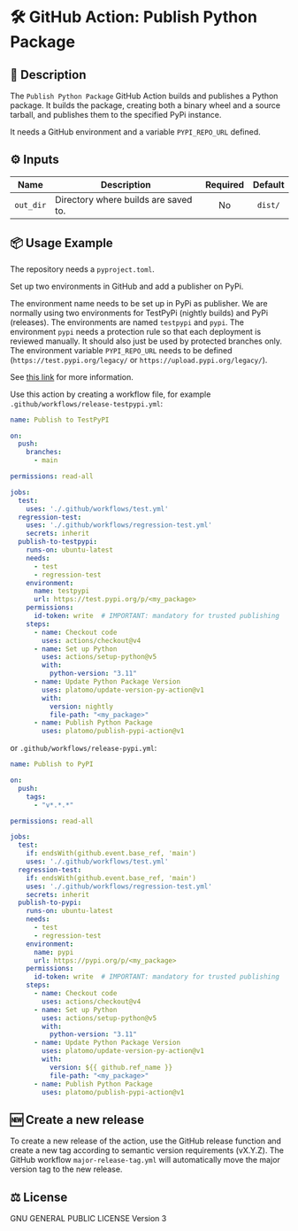 # 🛠️ GitHub Action: Publish Python Package

## 📄 Description

The `Publish Python Package` GitHub Action builds and publishes a Python package.
It builds the package, creating both a binary wheel and a source tarball,
and publishes them to the specified PyPi instance.

It needs a GitHub environment and a variable `PYPI_REPO_URL` defined.

## ⚙️ Inputs

| Name      | Description                          | Required | Default |
|-----------|--------------------------------------|:--------:|:-------:|
| `out_dir` | Directory where builds are saved to. |    No    | `dist/` |

## 📦 Usage Example

The repository needs a `pyproject.toml`.

Set up two environments in GitHub and add a publisher on PyPi.

The environment name needs to be set up in PyPi as publisher. We are normally using
two environments for TestPyPi (nightly builds) and PyPi (releases). The environments are
named `testpypi` and `pypi`. The environment `pypi` needs a protection rule so that each
deployment is reviewed manually. It should also just be used by protected branches only.
The environment variable `PYPI_REPO_URL` needs to be defined
(`https://test.pypi.org/legacy/` or `https://upload.pypi.org/legacy/`).

See [this link](https://packaging.python.org/en/latest/guides/publishing-package-distribution-releases-using-github-actions-ci-cd-workflows/)
for more information.

Use this action by creating a workflow file, for example 
`.github/workflows/release-testpypi.yml`:

```yaml
name: Publish to TestPyPI

on:
  push:
    branches:
      - main

permissions: read-all

jobs:
  test:
    uses: './.github/workflows/test.yml'
  regression-test:
    uses: './.github/workflows/regression-test.yml'
    secrets: inherit
  publish-to-testpypi:
    runs-on: ubuntu-latest
    needs:
      - test
      - regression-test
    environment:
      name: testpypi
      url: https://test.pypi.org/p/<my_package>
    permissions:
      id-token: write  # IMPORTANT: mandatory for trusted publishing
    steps:
      - name: Checkout code
        uses: actions/checkout@v4
      - name: Set up Python
        uses: actions/setup-python@v5
        with:
          python-version: "3.11"
      - name: Update Python Package Version
        uses: platomo/update-version-py-action@v1
        with:
          version: nightly
          file-path: "<my_package>"
      - name: Publish Python Package
        uses: platomo/publish-pypi-action@v1
```

or `.github/workflows/release-pypi.yml`:

```yaml
name: Publish to PyPI

on:
  push:
    tags:
      - "v*.*.*"

permissions: read-all

jobs:
  test:
    if: endsWith(github.event.base_ref, 'main')
    uses: './.github/workflows/test.yml'
  regression-test:
    if: endsWith(github.event.base_ref, 'main')
    uses: './.github/workflows/regression-test.yml'
    secrets: inherit
  publish-to-pypi:
    runs-on: ubuntu-latest
    needs:
      - test
      - regression-test
    environment:
      name: pypi
      url: https://pypi.org/p/<my_package>
    permissions:
      id-token: write  # IMPORTANT: mandatory for trusted publishing
    steps:
      - name: Checkout code
        uses: actions/checkout@v4
      - name: Set up Python
        uses: actions/setup-python@v5
        with:
          python-version: "3.11"
      - name: Update Python Package Version
        uses: platomo/update-version-py-action@v1
        with:
          version: ${{ github.ref_name }}
          file-path: "<my_package>"
      - name: Publish Python Package
        uses: platomo/publish-pypi-action@v1
```

## 🆕 Create a new release

To create a new release of the action, use the GitHub release function and create a new
tag according to semantic version requirements (vX.Y.Z).
The GitHub workflow `major-release-tag.yml` will automatically move the major version
tag to the new release.

## ⚖️ License

GNU GENERAL PUBLIC LICENSE Version 3